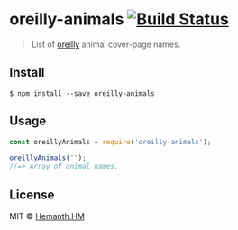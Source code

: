 # oreilly-animals [![Build Status](https://travis-ci.org/hemanth/oreilly-animals.svg?branch=master)](https://travis-ci.org/hemanth/oreilly-animals)

> List of [oreilly](http://www.oreilly.com/) animal cover-page names.


## Install

```
$ npm install --save oreilly-animals
```


## Usage

```js
const oreillyAnimals = require('oreilly-animals');

oreillyAnimals('');
//=> Array of animal names.
```

## License

MIT © [Hemanth.HM](https://h3manth.com)
